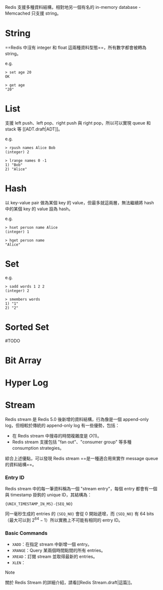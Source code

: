 Redis 支援多種資料結構，相對地另一個有名的 in-memory database - Memcached 只支援 string。

# String

==Redis 中沒有 integer 和 float 這兩種資料型態==，所有數字都會被轉為 string。

e.g.

```plaintext
> set age 20
OK

> get age
"20"
```

# List

支援 left push、left pop、right push 與 right pop，所以可以實現 queue 和 stack 等 [[ADT.draft|ADT]]。

e.g.

```plaintext
> rpush names Alice Bob
(integer) 2

> lrange names 0 -1
1) "Bob"
2) "Alice"
```

# Hash

以 key-value pair 做為某個 key 的 value，但最多就這兩層，無法繼續將 hash 中的某個 key 的 value 設為 hash。

e.g.

```plaintext
> hset person name Alice
(integer) 1

> hget person name
"Alice"
```

# Set

e.g.

```plaintext
> sadd words 1 2 2
(integer) 2

> smembers words
1) "1"
2) "2"
```

# Sorted Set

#TODO

# Bit Array

# Hyper Log

# Stream

Redis stream 是 Redis 5.0 後新增的資料結構，行為像是一個 append-only log，但相較於傳統的 append-only log 有一些優勢，包括：

- 在 Redis stream 中搜尋的時間複雜度是 $O(1)$。
- Redis stream 支援包括 "fan out"、"consumer group" 等多種 consumption strategies。

綜合上述優點，可以發現 Redis stream ==是一種適合用來實作 message queue 的資料結構==。

### Entry ID

Redis stream 中的每一筆資料稱為一個 "stream entry"，每個 entry 都會有一個與 timestamp 掛鉤的 unique ID，其結構為：

```plaintext
{UNIX_TIMESTAMP_IN_MS}-{SEQ_NO}
```

同一毫秒生成的 entries 的 `{SEQ_NO}` 會從 0 開始遞增，而 `{SEQ_NO}` 有 64 bits（最大可以到 $2^{64} - 1$）所以實務上不可能有相同的 entry ID。

### Basic Commands

- `XADD`：在指定 stream 中新增一個 entry。
- `XRANGE`：Query 某兩個時間點間的所有 entries。
- `XREAD`：訂閱 stream 並取得最新的 entries。
- `XLEN`：

>[!Note]
>關於 Redis Stream 的詳細介紹，請看[[Redis Stream.draft|這篇]]。
